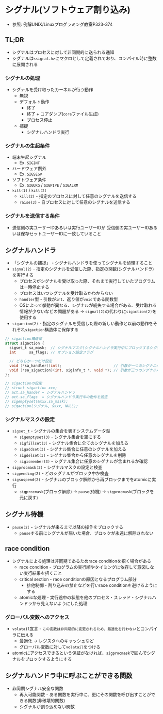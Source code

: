 # シグナル(ソフトウェア割り込み)
- 参照: 例解UNIX/Linuxプログラミング教室P323-374

## TL;DR
- シグナルはプロセスに対して非同期的に送られる通知
- シグナルは`<signal.h>`にマクロとして定義されており、コンパイル時に整数に展開される

### シグナルの処理
- シグナルを受け取ったカーネルが行う動作
  - 無視
  - デフォルト動作
    - 終了
    - 終了 + コアダンプ(`core`ファイル生成)
    - プロセス停止
  - 捕捉
    - シグナルハンドラ実行

### シグナルの生起条件
- 端末生起シグナル
  - Ex. `SIGINT`
- ハードウェア例外
  - Ex. `SIGSEGV`
- ソフトウェア条件
  - Ex. `SIGURG` / `SIGPIPE` / `SIGALRM`
- `kill(1)` / `kill(2)`
  - `kill(2)`  - 指定のプロセスに対して任意のシグナルを送信する
  - `raise(3)` - 自プロセスに対して任意のシグナルを送信する

### シグナルを送信する条件
- 送信側の実ユーザーIDあるいは実行ユーザーIDが
  受信側の実ユーザーIDあるいは保存セットユーザーIDに一致していること

## シグナルハンドラ
- 「シグナルの捕捉」 - シグナルハンドラを使ってシグナルを処理すること
- `signal(2)` - 指定のシグナルを受信した際、指定の関数(シグナルハンドラ)を実行する
  - プロセスがシグナルを受け取った際、それまで実行していたプログラムは一時停止する
  - プロセスはいつシグナルを受け取るかわからない
  - `handler`型 - 引数が`int`、返り値が`void`である関数型
  - OSによって挙動が異なる、シグナルが紛失する場合がある、受け取れる情報が少ないなどの問題がある
    -> `signal(2)`の代わりに`sigaction(2)`を使用する
- `sigaction(2)` - 指定のシグナルを受信した際の新しい動作と以前の動作をそれぞれ`sigaction`構造体に保存する
```c
// sigaction構造体
struct sigaction {
  sigset_t sa_mask;  // シグナルマスク(シグナルハンドラ実行中にブロックするシグナルの設定)
  int      sa_flags; // オプション設定フラグ

  // どちらか一つだけ設定
  void (*sa_handler)(int);                        // 引数が一つのシグナルハンドラ
  void (*sa_sigaction)(int, siginfo_t *, void *); // 引数が三つのシグナルハンドラ
};

// sigactionの設定
// struct sigaction xxx;
// act.sa_hander = シグナルハンドラ
// act.sa_flags  = シグナルハンドラ実行中の動作を設定
// sigemptyset(&xxx.sa_mask);
// sigaction(シグナル, &xxx, NULL);
```

### シグナルマスクの設定
- `sigset_t` - シグナルの集合を表すシステムデータ型
  - `sigemptyset(3)` - シグナル集合を空にする
  - `sigfillset(3)`  - シグナル集合に全てのシグナルを加える
  - `sigaddset(3)`   - シグナル集合に任意のシグナルを加える
  - `sigdelset(3)`   - シグナル集合から任意のシグナルを削除
  - `sigismember(3)` - シグナル集合に任意のシグナルが含まれるか確認
- `sigprocmask(2)` - シグナルマスクの設定と検査
- `sigpending(2)`  - どのシグナルがブロック中か検査
- `sigsuspend(2)`   - シグナルのブロック解除から再ブロックまでをatomicに実行
  - `sigprocmask`(ブロック解除) -> `pause`(待機) -> `sigprocmask`(ブロックを元に戻す)

## シグナル待機
- `pause(2)` - シグナルが来るまで以降の操作をブロックする
  - `pause`する前にシグナルが届いた場合、ブロックが永遠に解除されない

## race condition
- シグナルによる処理は非同期であるためrace conditionを招く場合がある
  - race condition   - プログラムの実行順やタイミングに依存して意図しない実行結果を招くこと
  - critical section - race conditionの原因となるプログラム部分
    - 排他制御・割り込みの禁止などを行いrace conditionを避けるようにする
  - atomicな処理     - 実行途中の状態を他のプロセス・スレッド・シグナルハンドラから見えないようにした処理

### グローバル変数へのアクセス
- `volatail`宣言 - `この変数は非同期的に変更されるため、最適化を行わない`とコンパイラに伝える
  - 最適化 -> レジスタへのキャッシュなど
  - グローバル変数に対して`volatail`をつける
- atomicにアクセスできるという保証がなければ、`sigprocmask`で囲んでシグナルをブロックするようにする

## シグナルハンドラ中に呼ぶことができる関数
- 非同期シグナル安全な関数
  - 再入可能関数 - ある関数を実行中に、更にその関数を呼び出すことができる関数(非破壊的関数)
  - シグナルが割り込めない関数
